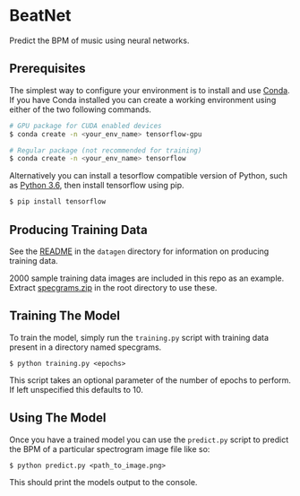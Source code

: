 # BeatNet

Predict the BPM of music using neural networks.

## Prerequisites

The simplest way to configure your environment is to install and use [Conda](https://conda.io/). If you have Conda installed you can create a working environment using either of the two following commands.

```bash
# GPU package for CUDA enabled devices
$ conda create -n <your_env_name> tensorflow-gpu

# Regular package (not recommended for training)
$ conda create -n <your_env_name> tensorflow
```

Alternatively you can install a tesorflow compatible version of Python, such as [Python 3.6](https://www.python.org/downloads/release/python-369/), then install tensorflow using pip.

```bash
$ pip install tensorflow
```

## Producing Training Data

See the [README](/datagen/) in the `datagen` directory for information on producing training data.

2000 sample training data images are included in this repo as an example. Extract [specgrams.zip](/specgrams.zip) in the root directory to use these.
    
## Training The Model

To train the model, simply run the `training.py` script with training data present in a directory named specgrams.

    $ python training.py <epochs>
    
This script takes an optional parameter of the number of epochs to perform. If left unspecified this defaults to 10.

## Using The Model

Once you have a trained model you can use the `predict.py` script to predict the BPM of a particular spectrogram image file like so:

    $ python predict.py <path_to_image.png>

This should print the models output to the console.

